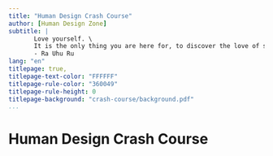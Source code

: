```yaml
---
title: "Human Design Crash Course"
author: [Human Design Zone]
subtitle: |
       Love yourself. \
       It is the only thing you are here for, to discover the love of self. \
       - Ra Uhu Ru
lang: "en"
titlepage: true,
titlepage-text-color: "FFFFFF"
titlepage-rule-color: "360049"
titlepage-rule-height: 0
titlepage-background: "crash-course/background.pdf"
...
```

# Human Design Crash Course

